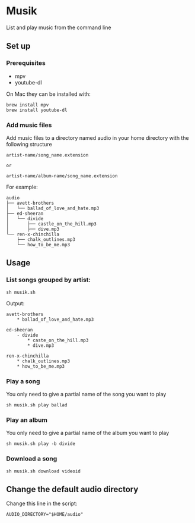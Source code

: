 # Musik

List and play music from the command line

## Set up

### Prerequisites

- mpv
- youtube-dl

On Mac they can be installed with:

```
brew install mpv
brew install youtube-dl
```

### Add music files

Add music files to a directory named audio in your home directory with the following structure

```
artist-name/song_name.extension

or

artist-name/album-name/song_name.extension
```

For example:

```
audio
├── avett-brothers
│   └── ballad_of_love_and_hate.mp3
├── ed-sheeran
│   └── divide
│       ├── castle_on_the_hill.mp3
│       ├── dive.mp3
└── ren-x-chinchilla
    ├── chalk_outlines.mp3
    └── how_to_be_me.mp3
```

## Usage

### List songs grouped by artist:

```
sh musik.sh
```

Output:

```
avett-brothers
    * ballad_of_love_and_hate.mp3

ed-sheeran
    - divide
        * caste_on_the_hill.mp3
        * dive.mp3

ren-x-chinchilla
    * chalk_outlines.mp3
    * how_to_be_me.mp3

```

### Play a song

You only need to give a partial name of the song you want to play

```
sh musik.sh play ballad
```

### Play an album

You only need to give a partial name of the album you want to play

```
sh musik.sh play -b divide
```

### Download a song

```
sh musik.sh download videoid
```

## Change the default audio directory

Change this line in the script:

```
AUDIO_DIRECTORY="$HOME/audio"
```
